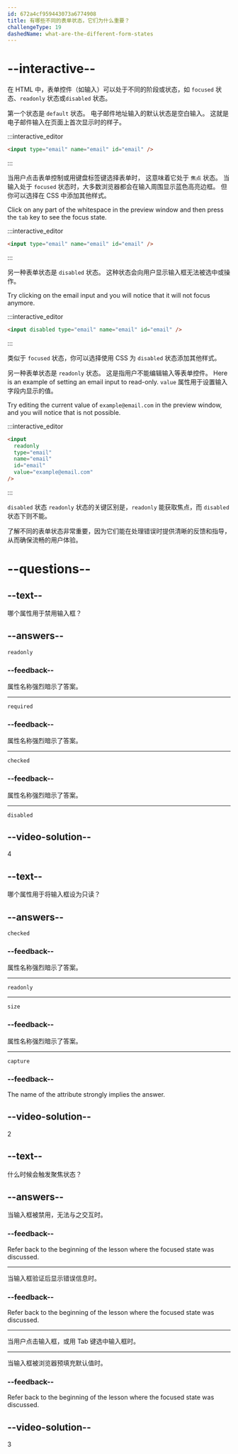 ```yaml
---
id: 672a4cf959443073a6774908
title: 有哪些不同的表单状态，它们为什么重要？
challengeType: 19
dashedName: what-are-the-different-form-states
---
```


# --interactive--

在 HTML 中，表单控件（如输入）可以处于不同的阶段或状态，如 `focused` 状态、`readonly` 状态或`disabled` 状态。

第一个状态是 `default` 状态。 电子邮件地址输入的默认状态是空白输入。 这就是电子邮件输入在页面上首次显示时的样子。

:::interactive_editor

```html
<input type="email" name="email" id="email" />
```

:::

当用户点击表单控制或用键盘标签键选择表单时， 这意味着它处于 `焦点` 状态。 当输入处于 `focused` 状态时，大多数浏览器都会在输入周围显示蓝色高亮边框。 但你可以选择在 CSS 中添加其他样式。

Click on any part of the whitespace in the preview window and then press the `tab` key to see the focus state.

:::interactive_editor

```html
<input type="email" name="email" id="email" />
```

:::

另一种表单状态是 `disabled` 状态。 这种状态会向用户显示输入框无法被选中或操作。

Try clicking on the email input and you will notice that it will not focus anymore.

:::interactive_editor

```html
<input disabled type="email" name="email" id="email" />
```

:::

类似于 `focused` 状态，你可以选择使用 CSS 为 `disabled` 状态添加其他样式。

另一种表单状态是 `readonly` 状态。 这是指用户不能编辑输入等表单控件。 Here is an example of setting an email input to read-only. `value` 属性用于设置输入字段内显示的值。

Try editing the current value of `example@email.com` in the preview window, and you will notice that is not possible.

:::interactive_editor

```html
<input
  readonly
  type="email"
  name="email"
  id="email"
  value="example@email.com"
/>
```

:::

`disabled` 状态 `readonly` 状态的关键区别是，`readonly` 能获取焦点，而 `disabled` 状态下则不能。

了解不同的表单状态非常重要，因为它们能在处理错误时提供清晰的反馈和指导，从而确保流畅的用户体验。

# --questions--

## --text--

哪个属性用于禁用输入框？

## --answers--

`readonly`

### --feedback--

属性名称强烈暗示了答案。

---

`required`

### --feedback--

属性名称强烈暗示了答案。

---

`checked`

### --feedback--

属性名称强烈暗示了答案。

---

`disabled`

## --video-solution--

4

## --text--

哪个属性用于将输入框设为只读？

## --answers--

`checked`

### --feedback--

属性名称强烈暗示了答案。

---

`readonly`

---

`size`

### --feedback--

属性名称强烈暗示了答案。

---

`capture`

### --feedback--

The name of the attribute strongly implies the answer.

## --video-solution--

2

## --text--

什么时候会触发聚焦状态？

## --answers--

当输入框被禁用，无法与之交互时。

### --feedback--

Refer back to the beginning of the lesson where the focused state was discussed.

---

当输入框验证后显示错误信息时。

### --feedback--

Refer back to the beginning of the lesson where the focused state was discussed.

---

当用户点击输入框，或用 Tab 键选中输入框时。

---

当输入框被浏览器预填充默认值时。

### --feedback--

Refer back to the beginning of the lesson where the focused state was discussed.

## --video-solution--

3
